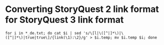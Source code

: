 # Converting StoryQuest 2 link format for StoryQuest 3 link format

```
for i in *_de.txt; do cat $i | sed 's/\[l|\([^|]*\)|\([^|]*\)|true|true\]/{link(\1):\2}/g' > $i.temp; mv $i.temp $i; done
```


